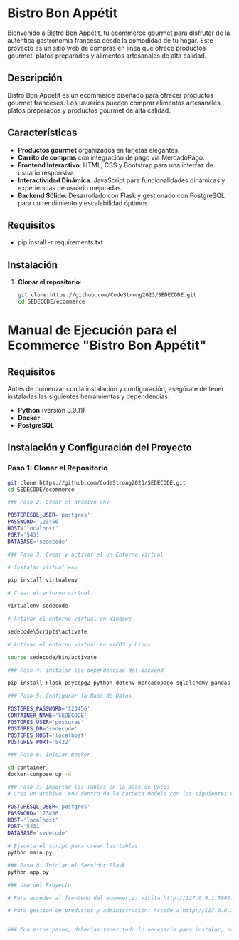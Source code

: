 # Bistro Bon Appétit

Bienvenido a Bistro Bon Appétit, tu ecommerce gourmet para disfrutar de la auténtica gastronomía francesa desde la comodidad de tu hogar. Este proyecto es un sitio web de compras en línea que ofrece productos gourmet, platos preparados y alimentos artesanales de alta calidad.

## Descripción

Bistro Bon Appétit es un ecommerce diseñado para ofrecer productos gourmet franceses. Los usuarios pueden comprar alimentos artesanales, platos preparados y productos gourmet de alta calidad.

## Características

- **Productos gourmet** organizados en tarjetas elegantes.
- **Carrito de compras** con integración de pago vía MercadoPago.
- **Frontend Interactivo**: HTML, CSS y Bootstrap para una interfaz de usuario responsiva.
- **Interactividad Dinámica**: JavaScript para funcionalidades dinámicas y experiencias de usuario mejoradas.
- **Backend Sólido**: Desarrollado con Flask y gestionado con PostgreSQL para un rendimiento y escalabilidad óptimos.

## Requisitos

- pip install -r requirements.txt

## Instalación

1. **Clonar el repositorio**:
   ```bash
   git clone https://github.com/CodeStrong2023/SEDECODE.git
   cd SEDECODE/ecommerce

# Manual de Ejecución para el Ecommerce "Bistro Bon Appétit"

## Requisitos
Antes de comenzar con la instalación y configuración, asegúrate de tener instaladas las siguientes herramientas y dependencias:
- **Python** (versión 3.9.11)
- **Docker**
- **PostgreSQL**

## Instalación y Configuración del Proyecto

### Paso 1: Clonar el Repositorio
```bash
git clone https://github.com/CodeStrong2023/SEDECODE.git
cd SEDECODE/ecommerce

### Paso 2: Crear el archivo env

POSTGRESQL_USER='postgres'
PASSWORD='123456'
HOST='localhost'
PORT='5431'
DATABASE='sedecode'

### Paso 3: Crear y activar el un Entorno Virtual

# Instalar virtual env

pip install virtualenv

# Crear el entorno virtual

virtualenv sedecode

# Activar el entorno virtual en Windows

sedecode\Scripts\activate

# Activar el entorno virtual en maCOS y Linux

source sedecode/bin/activate

### Paso 4: instalar las dependencias del Backend

pip install Flask psycopg2 python-dotenv mercadopago sqlalchemy pandas

### Paso 5: Configurar la Base de Datos

POSTGRES_PASSWORD='123456'
CONTAINER_NAME='SEDECODE'
POSTGRES_USER='postgres'
POSTGRES_DB='sedecode'
POSTGRES_HOST='localhost'
POSTGRES_PORT='5432'

### Paso 6: Iniciar Docker

cd container
docker-compose up -d

### Paso 7: Importar las Tablas en la Base de Datos
# Crea un archivo .env dentro de la carpeta models con las siguientes variables:

POSTGRESQL_USER='postgres'
PASSWORD='123456'
HOST='localhost'
PORT='5431'
DATABASE='sedecode'

# Ejecuta el script para crear las tablas:
python main.py

### Paso 8: Iniciar el Servidor Flask
python app.py

### Uso del Proyecto

# Para acceder al frontend del ecommerce: Visita http://127.0.0.1:5000.

# Para gestión de productos y administración: Accede a http://127.0.0.1:5000/admin/products.


### Con estos pasos, deberías tener todo lo necesario para instalar, configurar y ejecutar el ecommerce "Bistro Bon Appétit" correctamente. ¡A ejecutarlo!

